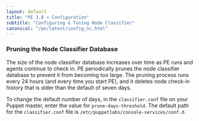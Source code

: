 ```yaml
---
layout: default
title: "PE 3.8 » Configuration"
subtitle: "Configuring & Tuning Node Classifier"
canonical: "/pe/latest/config_nc.html"
---
```


### Pruning the Node Classifier Database

The size of the node classifier database increases over time as PE runs and agents continue to check in. PE periodically prunes the node classifier database to prevent it from becoming too large. The pruning process runs every 24 hours (and every time you start PE), and it deletes node check-in history that is older than the default of seven days. 

To change the default number of days, in the `classifier.conf` file on your Puppet master, enter the value for `prune-days-threshold`. The default path for the `classifier.conf` file is `/etc/puppetlabs/console-services/conf.d`.
